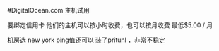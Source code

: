 #DigitalOcean.com 主机试用

要绑定信用卡
他们的主机可以按小时收费，也可以按月收费 最低$5.00 / 月

机房选 new york ping值还可以
装了pritunl ，非常不稳定
